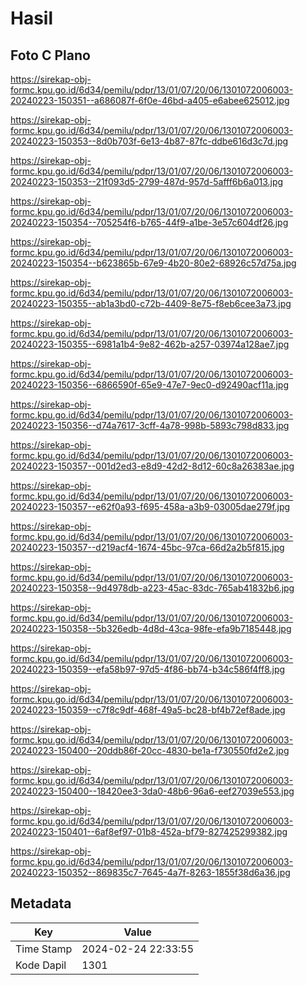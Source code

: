 # Hasil

## Foto C Plano

https://sirekap-obj-formc.kpu.go.id/6d34/pemilu/pdpr/13/01/07/20/06/1301072006003-20240223-150351--a686087f-6f0e-46bd-a405-e6abee625012.jpg

https://sirekap-obj-formc.kpu.go.id/6d34/pemilu/pdpr/13/01/07/20/06/1301072006003-20240223-150353--8d0b703f-6e13-4b87-87fc-ddbe616d3c7d.jpg

https://sirekap-obj-formc.kpu.go.id/6d34/pemilu/pdpr/13/01/07/20/06/1301072006003-20240223-150353--21f093d5-2799-487d-957d-5afff6b6a013.jpg

https://sirekap-obj-formc.kpu.go.id/6d34/pemilu/pdpr/13/01/07/20/06/1301072006003-20240223-150354--705254f6-b765-44f9-a1be-3e57c604df26.jpg

https://sirekap-obj-formc.kpu.go.id/6d34/pemilu/pdpr/13/01/07/20/06/1301072006003-20240223-150354--b623865b-67e9-4b20-80e2-68926c57d75a.jpg

https://sirekap-obj-formc.kpu.go.id/6d34/pemilu/pdpr/13/01/07/20/06/1301072006003-20240223-150355--ab1a3bd0-c72b-4409-8e75-f8eb6cee3a73.jpg

https://sirekap-obj-formc.kpu.go.id/6d34/pemilu/pdpr/13/01/07/20/06/1301072006003-20240223-150355--6981a1b4-9e82-462b-a257-03974a128ae7.jpg

https://sirekap-obj-formc.kpu.go.id/6d34/pemilu/pdpr/13/01/07/20/06/1301072006003-20240223-150356--6866590f-65e9-47e7-9ec0-d92490acf11a.jpg

https://sirekap-obj-formc.kpu.go.id/6d34/pemilu/pdpr/13/01/07/20/06/1301072006003-20240223-150356--d74a7617-3cff-4a78-998b-5893c798d833.jpg

https://sirekap-obj-formc.kpu.go.id/6d34/pemilu/pdpr/13/01/07/20/06/1301072006003-20240223-150357--001d2ed3-e8d9-42d2-8d12-60c8a26383ae.jpg

https://sirekap-obj-formc.kpu.go.id/6d34/pemilu/pdpr/13/01/07/20/06/1301072006003-20240223-150357--e62f0a93-f695-458a-a3b9-03005dae279f.jpg

https://sirekap-obj-formc.kpu.go.id/6d34/pemilu/pdpr/13/01/07/20/06/1301072006003-20240223-150357--d219acf4-1674-45bc-97ca-66d2a2b5f815.jpg

https://sirekap-obj-formc.kpu.go.id/6d34/pemilu/pdpr/13/01/07/20/06/1301072006003-20240223-150358--9d4978db-a223-45ac-83dc-765ab41832b6.jpg

https://sirekap-obj-formc.kpu.go.id/6d34/pemilu/pdpr/13/01/07/20/06/1301072006003-20240223-150358--5b326edb-4d8d-43ca-98fe-efa9b7185448.jpg

https://sirekap-obj-formc.kpu.go.id/6d34/pemilu/pdpr/13/01/07/20/06/1301072006003-20240223-150359--efa58b97-97d5-4f86-bb74-b34c586f4ff8.jpg

https://sirekap-obj-formc.kpu.go.id/6d34/pemilu/pdpr/13/01/07/20/06/1301072006003-20240223-150359--c7f8c9df-468f-49a5-bc28-bf4b72ef8ade.jpg

https://sirekap-obj-formc.kpu.go.id/6d34/pemilu/pdpr/13/01/07/20/06/1301072006003-20240223-150400--20ddb86f-20cc-4830-be1a-f730550fd2e2.jpg

https://sirekap-obj-formc.kpu.go.id/6d34/pemilu/pdpr/13/01/07/20/06/1301072006003-20240223-150400--18420ee3-3da0-48b6-96a6-eef27039e553.jpg

https://sirekap-obj-formc.kpu.go.id/6d34/pemilu/pdpr/13/01/07/20/06/1301072006003-20240223-150401--6af8ef97-01b8-452a-bf79-827425299382.jpg

https://sirekap-obj-formc.kpu.go.id/6d34/pemilu/pdpr/13/01/07/20/06/1301072006003-20240223-150352--869835c7-7645-4a7f-8263-1855f38d6a36.jpg


## Metadata

| Key        | Value               |
| ---------- | ------------------- |
| Time Stamp | 2024-02-24 22:33:55 |
| Kode Dapil | 1301                |



